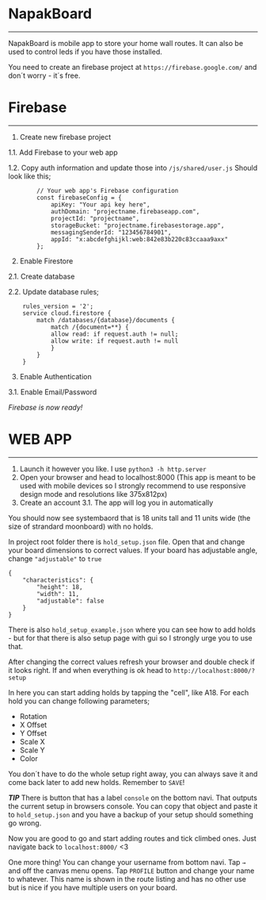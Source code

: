 # NapakBoard
- - -
NapakBoard is mobile app to store your home wall routes. It can also be used to control leds if you have those installed.

You need to create an firebase project at `https://firebase.google.com/`
and don´t worry - it´s free.


# Firebase
- - -

1. Create new firebase project

1.1. Add Firebase to your web app

1.2. Copy auth information and update those into `/js/shared/user.js`
Should look like this;

            // Your web app's Firebase configuration
            const firebaseConfig = {
                apiKey: "Your api key here",
                authDomain: "projectname.firebaseapp.com",
                projectId: "projectname",
                storageBucket: "projectname.firebasestorage.app",
                messagingSenderId: "123456784901",
                appId: "x:abcdefghijkl:web:842e83b220c83ccaaa9axx"
            };


2. Enable Firestore

2.1. Create database

2.2. Update database rules;

        rules_version = '2';
        service cloud.firestore {
            match /databases/{database}/documents {
                match /{document=**} {
                allow read: if request.auth != null;
                allow write: if request.auth != null
                }
            }
        }
    

3. Enable Authentication 

3.1. Enable Email/Password 

*Firebase is now ready!*




# WEB APP
- - -
1. Launch it however you like. I use `python3 -h http.server`
2. Open your browser and head to localhost:8000
    (This app is meant to be used with mobile devices so I strongly recommend to use responsive design mode and resolutions like 375x812px)
3. Create an account
    3.1. The app will log you in automatically 

You should now see systembaord that is 18 units tall and 11 units wide (the size of strandard moonboard) with no holds.

In project root folder there is `hold_setup.json` file. Open that and change your board dimensions to correct values. If your board has adjustable angle, change `"adjustable"` to `true`

    {
    	"characteristics": {
    		"height": 18,
    		"width": 11,
    		"adjustable": false
    	}
    }
    

There is also `hold_setup_example.json` where you can see how to add holds - but for that there is also setup page with gui so I strongly urge you to use that.

After changing the correct values refresh your browser and double check if it looks right. If and when everything is ok head to `http://localhost:8000/?setup`

In here you can start adding holds by tapping the "cell", like A18. For each hold you can change following parameters;
- Rotation
- X Offset
- Y Offset
- Scale X
- Scale Y
- Color 

You don´t have to do the whole setup right away, you can always save it and come back later to add new holds. Remember to `SAVE`!

***TIP*** There is button that has a label `console` on the bottom navi. That outputs the current setup in browsers console. You can copy that object and paste it to `hold_setup.json` and you have a backup of your setup should something go wrong.

Now you are good to go and start adding routes and tick climbed ones.
Just navigate back to `localhost:8000/` <3

One more thing! You can change your username from bottom navi. Tap `→` and off the canvas menu opens. Tap `PROFILE` button and change your name to whatever. This name is shown in the route listing and has no other use but is nice if you have multiple users on your board.
